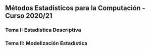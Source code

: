 ## Métodos Estadísticos para la Computación - Curso 2020/21 


### Tema I: Estadística Descriptiva

### Tema II: Modelización Estadística


